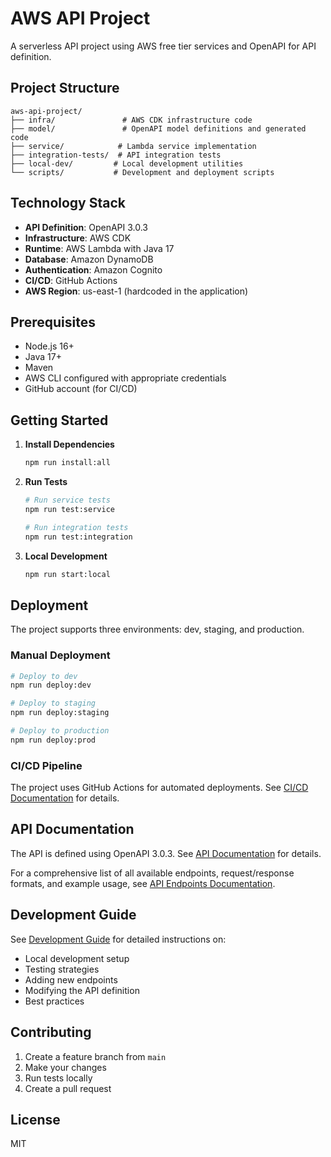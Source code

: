 # AWS API Project

A serverless API project using AWS free tier services and OpenAPI for API definition.

## Project Structure

```
aws-api-project/
├── infra/               # AWS CDK infrastructure code
├── model/               # OpenAPI model definitions and generated code
├── service/            # Lambda service implementation
├── integration-tests/  # API integration tests
├── local-dev/         # Local development utilities
└── scripts/           # Development and deployment scripts
```

## Technology Stack

- **API Definition**: OpenAPI 3.0.3
- **Infrastructure**: AWS CDK
- **Runtime**: AWS Lambda with Java 17
- **Database**: Amazon DynamoDB
- **Authentication**: Amazon Cognito
- **CI/CD**: GitHub Actions
- **AWS Region**: us-east-1 (hardcoded in the application)

## Prerequisites

- Node.js 16+
- Java 17+
- Maven
- AWS CLI configured with appropriate credentials
- GitHub account (for CI/CD)

## Getting Started

1. **Install Dependencies**
   ```bash
   npm run install:all
   ```

2. **Run Tests**
   ```bash
   # Run service tests
   npm run test:service

   # Run integration tests
   npm run test:integration
   ```

3. **Local Development**
   ```bash
   npm run start:local
   ```

## Deployment

The project supports three environments: dev, staging, and production.

### Manual Deployment

```bash
# Deploy to dev
npm run deploy:dev

# Deploy to staging
npm run deploy:staging

# Deploy to production
npm run deploy:prod
```

### CI/CD Pipeline

The project uses GitHub Actions for automated deployments. See [CI/CD Documentation](.github/CI_CD_PIPELINE.md) for details.

## API Documentation

The API is defined using OpenAPI 3.0.3. See [API Documentation](model/README.md) for details.

For a comprehensive list of all available endpoints, request/response formats, and example usage, see [API Endpoints Documentation](docs/API_ENDPOINTS.md).

## Development Guide

See [Development Guide](docs/DEVELOPMENT.md) for detailed instructions on:
- Local development setup
- Testing strategies
- Adding new endpoints
- Modifying the API definition
- Best practices

## Contributing

1. Create a feature branch from `main`
2. Make your changes
3. Run tests locally
4. Create a pull request

## License

MIT

